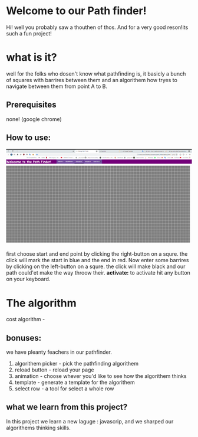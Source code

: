 # Welcome to our Path finder!

Hi! well you probably saw a thouthen of thos.
And for a very good reson!its such a fun project!
# what is it?

well for the folks who dosen't know what pathfinding is, it basicly a bunch of squares with barrires between them and an algorithem how tryes to navigate between them from point A to B. 
## Prerequisites
none! (google chrome)
## How to use:

![using description](https://raw.githubusercontent.com/ben-and-yahel/path_finder/master/Hnet-image.gif)
first choose start and end point by clicking the right-button on a squre. the click will mark the start in blue and the end in red.
Now enter some barrires by clicking on the left-button on a squre. the click will make black and our path could'et make the way throow their.
**activate:**
to activate hit any button on your keyboard.

# The algorithm

cost algorithm - 

## bonuses:

we have pleanty feachers in our pathfinder.
1. algorithem picker - pick the pathfinding algorithem
2. reload button - reload your page
3. animation - choose whever you'd like to see how the algorithem thinks
4. template - generate a template for the algorithem
5. select row - a tool for select a whole row
## what we learn from this project?

In this project we learn a new laguge : javascrip, and we sharped our algorithems thinking skills.
